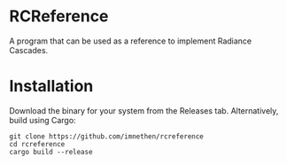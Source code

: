 # RCReference

A program that can be used as a reference to implement Radiance Cascades.

# Installation
Download the binary for your system from the Releases tab.
Alternatively, build using Cargo:
```
git clone https://github.com/imnethen/rcreference
cd rcreference
cargo build --release
```
